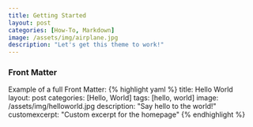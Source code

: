 ```yaml
---
title: Getting Started
layout: post
categories: [How-To, Markdown]
image: /assets/img/airplane.jpg
description: "Let's get this theme to work!"
---
```


### Front Matter
Example of a full Front Matter:
{% highlight yaml %}
title: Hello World   
layout: post
categories: [Hello, World]
tags: [hello, world]
image: /assets/img/helloworld.jpg
description: "Say hello to the world!"
customexcerpt: "Custom excerpt for the homepage"
{% endhighlight %}